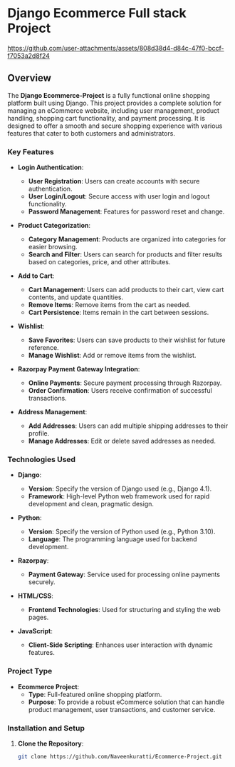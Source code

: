 # Django Ecommerce Full stack Project 

 
  
https://github.com/user-attachments/assets/808d38d4-d84c-47f0-bccf-f7053a2d8f24



## Overview 

The **Django Ecommerce-Project** is a fully functional online shopping platform built using Django. This project provides a complete solution for managing an eCommerce website, including user management, product handling, shopping cart functionality, and payment processing. It is designed to offer a smooth and secure shopping experience with various features that cater to both customers and administrators.

### Key Features

- **Login Authentication**:
  - **User Registration**: Users can create accounts with secure authentication.
  - **User Login/Logout**: Secure access with user login and logout functionality.
  - **Password Management**: Features for password reset and change.

- **Product Categorization**:
  - **Category Management**: Products are organized into categories for easier browsing.
  - **Search and Filter**: Users can search for products and filter results based on categories, price, and other attributes.

- **Add to Cart**:
  - **Cart Management**: Users can add products to their cart, view cart contents, and update quantities.
  - **Remove Items**: Remove items from the cart as needed.
  - **Cart Persistence**: Items remain in the cart between sessions.

- **Wishlist**:
  - **Save Favorites**: Users can save products to their wishlist for future reference.
  - **Manage Wishlist**: Add or remove items from the wishlist.

- **Razorpay Payment Gateway Integration**:
  - **Online Payments**: Secure payment processing through Razorpay.
  - **Order Confirmation**: Users receive confirmation of successful transactions.

- **Address Management**:
  - **Add Addresses**: Users can add multiple shipping addresses to their profile.
  - **Manage Addresses**: Edit or delete saved addresses as needed.

### Technologies Used

- **Django**:
  - **Version**: Specify the version of Django used (e.g., Django 4.1).
  - **Framework**: High-level Python web framework used for rapid development and clean, pragmatic design.

- **Python**:
  - **Version**: Specify the version of Python used (e.g., Python 3.10).
  - **Language**: The programming language used for backend development.

- **Razorpay**:
  - **Payment Gateway**: Service used for processing online payments securely.

- **HTML/CSS**:
  - **Frontend Technologies**: Used for structuring and styling the web pages.

- **JavaScript**:
  - **Client-Side Scripting**: Enhances user interaction with dynamic features.

### Project Type

- **Ecommerce Project**:
  - **Type**: Full-featured online shopping platform.
  - **Purpose**: To provide a robust eCommerce solution that can handle product management, user transactions, and customer service.

### Installation and Setup

1. **Clone the Repository**:
   ```bash
   git clone https://github.com/Naveenkuratti/Ecommerce-Project.git
